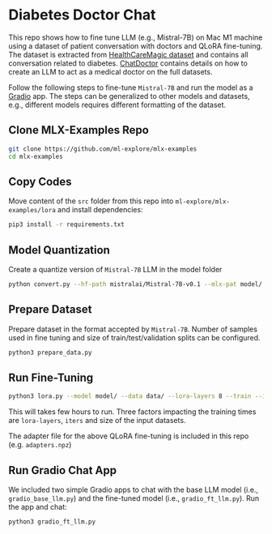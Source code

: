 # Diabetes Doctor Chat
This repo shows how to fine tune LLM (e.g., Mistral-7B) on Mac M1 machine using a dataset of patient conversation with doctors and QLoRA fine-tuning. The dataset is extracted from [HealthCareMagic dataset](https://github.com/Kent0n-Li/ChatDoctor) and contains all conversation related to diabetes. [ChatDoctor](https://github.com/Kent0n-Li/ChatDoctor) contains details on how to create an LLM to act as a medical doctor on the full datasets. 

Follow the following steps to fine-tune `Mistral-7B` and run the model as a [Gradio](https://www.gradio.app/) app. The steps can be generalized to other models and datasets, e.g., different models requires different formatting of the dataset.   

## Clone MLX-Examples Repo

```bash
git clone https://github.com/ml-explore/mlx-examples
cd mlx-examples 
```

## Copy Codes 

Move content of the `src` folder from this repo into `ml-explore/mlx-examples/lora` and install dependencies:

```bash
pip3 install -r requirements.txt
``` 

## Model Quantization    

Create a quantize version of `Mistral-7B` LLM in the model folder  

```bash
python convert.py --hf-path mistralai/Mistral-7B-v0.1 --mlx-pat model/ -q
```

## Prepare Dataset 

Prepare dataset in the format accepted by `Mistral-7B`. Number of samples used in fine tuning and size of train/test/validation splits can be configured.  

```bash
python3 prepare_data.py
```

## Run Fine-Tuning 

```bash
python3 lora.py --model model/ --data data/ --lora-layers 8 --train --iters 1000 
```
This will takes few hours to run. Three factors impacting the training times are `lora-layers`, `iters` and size of the input datasets.  

The adapter file for the above QLoRA fine-tuning is included in this repo (e.g. `adapters.npz`)


## Run Gradio Chat App

We included two simple Gradio apps to chat with the base LLM model (i.e., `gradio_base_llm.py`) and the fine-tuned model (i.e., `gradio_ft_llm.py`).
Run the app and chat: 
```bash 
python3 gradio_ft_llm.py 
```   